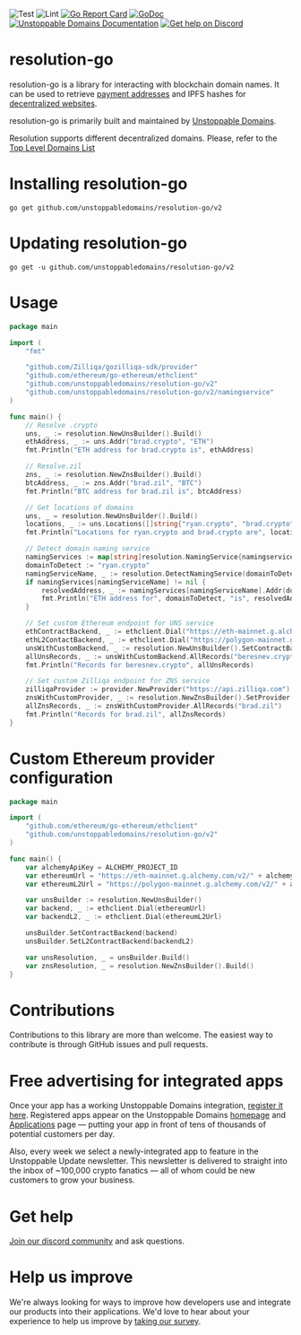![Test](https://github.com/unstoppabledomains/resolution-go/workflows/Test/badge.svg?branch=master)
![Lint](https://github.com/unstoppabledomains/resolution-go/workflows/Lint/badge.svg?branch=master)
[![Go Report Card](https://goreportcard.com/badge/github.com/unstoppabledomains/resolution-go)](https://goreportcard.com/report/github.com/unstoppabledomains/resolution-go)
[![GoDoc](https://godoc.org/github.com/unstoppabledomains/resolution-go?status.svg)](https://pkg.go.dev/github.com/unstoppabledomains/resolution-go)
[![Unstoppable Domains Documentation](https://img.shields.io/badge/docs-unstoppabledomains.com-blue)](https://docs.unstoppabledomains.com/)
[![Get help on Discord](https://img.shields.io/badge/Get%20help%20on-Discord-blueviolet)](https://discord.gg/b6ZVxSZ9Hn)

# resolution-go

resolution-go is a library for interacting with blockchain domain names. It can be used to retrieve [payment addresses](https://unstoppabledomains.com/learn/how-to-send-crypto-using-your-domain) and IPFS hashes for [decentralized websites](https://support.unstoppabledomains.com/support/solutions/articles/48001181925-build-website).

resolution-go is primarily built and maintained by [Unstoppable Domains](https://unstoppabledomains.com/).

Resolution supports different decentralized domains. Please, refer to the [Top Level Domains List](https://resolve.unstoppabledomains.com/supported_tlds)

# Installing resolution-go

```shell
go get github.com/unstoppabledomains/resolution-go/v2
```

# Updating resolution-go

```shell
go get -u github.com/unstoppabledomains/resolution-go/v2
```

# Usage

```go
package main

import (
	"fmt"

	"github.com/Zilliqa/gozilliqa-sdk/provider"
	"github.com/ethereum/go-ethereum/ethclient"
	"github.com/unstoppabledomains/resolution-go/v2"
	"github.com/unstoppabledomains/resolution-go/v2/namingservice"
)

func main() {
	// Resolve .crypto
	uns, _ := resolution.NewUnsBuilder().Build()
	ethAddress, _ := uns.Addr("brad.crypto", "ETH")
	fmt.Println("ETH address for brad.crypto is", ethAddress)

	// Resolve.zil
	zns, _ := resolution.NewZnsBuilder().Build()
	btcAddress, _ := zns.Addr("brad.zil", "BTC")
	fmt.Println("BTC address for brad.zil is", btcAddress)

	// Get locations of domains
	uns, _ = resolution.NewUnsBuilder().Build()
	locations, _ := uns.Locations([]string{"ryan.crypto", "brad.crypto"})
	fmt.Println("Locations for ryan.crypto and brad.crypto are", locations)

	// Detect domain naming service
	namingServices := map[string]resolution.NamingService{namingservice.UNS: uns, namingservice.ZNS: zns}
	domainToDetect := "ryan.crypto"
	namingServiceName, _ := resolution.DetectNamingService(domainToDetect)
	if namingServices[namingServiceName] != nil {
		resolvedAddress, _ := namingServices[namingServiceName].Addr(domainToDetect, "ETH")
		fmt.Println("ETH address for", domainToDetect, "is", resolvedAddress)
	}

	// Set custom Ethereum endpoint for UNS service
	ethContractBackend, _ := ethclient.Dial("https://eth-mainnet.g.alchemy.com/v2/RAQcwz7hhKhmwgoti6HYM_M_9nRJjEsQ")
	ethL2ContactBackend, _ := ethclient.Dial("https://polygon-mainnet.g.alchemy.com/v2/wh7r4O1amrfHhO-0-YiLa1Cg02JICqH2")
	unsWithCustomBackend, _ := resolution.NewUnsBuilder().SetContractBackend(ethContractBackend).SetL2ContractBackend(ethL2ContactBackend).Build()
	allUnsRecords, _ := unsWithCustomBackend.AllRecords("beresnev.crypto")
	fmt.Println("Records for beresnev.crypto", allUnsRecords)

	// Set custom Zilliqa endpoint for ZNS service
	zilliqaProvider := provider.NewProvider("https://api.zilliqa.com")
	znsWithCustomProvider, _ := resolution.NewZnsBuilder().SetProvider(zilliqaProvider).Build()
	allZnsRecords, _ := znsWithCustomProvider.AllRecords("brad.zil")
	fmt.Println("Records for brad.zil", allZnsRecords)
}
```

# Custom Ethereum provider configuration

```go
package main

import (
	"github.com/ethereum/go-ethereum/ethclient"
	"github.com/unstoppabledomains/resolution-go/v2"
)

func main() {
	var alchemyApiKey = ALCHEMY_PROJECT_ID
	var ethereumUrl = "https://eth-mainnet.g.alchemy.com/v2/" + alchemyApiKey
	var ethereumL2Url = "https://polygon-mainnet.g.alchemy.com/v2/" + alchemyApiKey

	var unsBuilder := resolution.NewUnsBuilder()
	var backend, _ := ethclient.Dial(ethereumUrl)
	var backendL2, _ := ethclient.Dial(ethereumL2Url)

	unsBuilder.SetContractBackend(backend)
	unsBuilder.SetL2ContractBackend(backendL2)

	var unsResolution, _ = unsBuilder.Build()
	var znsResolution, _ = resolution.NewZnsBuilder().Build()
}
```

# Contributions

Contributions to this library are more than welcome. The easiest way to contribute is through GitHub issues and pull requests.

# Free advertising for integrated apps

Once your app has a working Unstoppable Domains integration, [register it here](https://unstoppabledomains.com/app-submission). Registered apps appear on the Unstoppable Domains [homepage](https://unstoppabledomains.com/) and [Applications](https://unstoppabledomains.com/apps) page — putting your app in front of tens of thousands of potential customers per day.

Also, every week we select a newly-integrated app to feature in the Unstoppable Update newsletter. This newsletter is delivered to straight into the inbox of ~100,000 crypto fanatics — all of whom could be new customers to grow your business.

# Get help

[Join our discord community](https://discord.gg/unstoppabledomains) and ask questions.

# Help us improve

We're always looking for ways to improve how developers use and integrate our products into their applications. We'd love to hear about your experience to help us improve by [taking our survey](https://form.typeform.com/to/uHPQyHO6).
